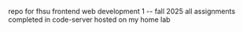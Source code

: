 repo for fhsu frontend web development 1 -- fall 2025
all assignments completed in code-server hosted on my home lab
